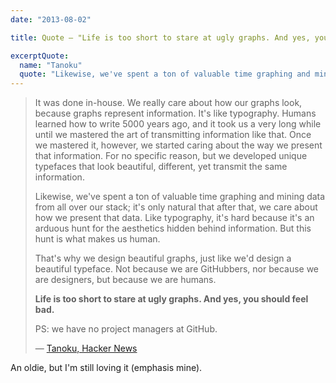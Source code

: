 ```yaml
---
date: "2013-08-02"

title: Quote — "Life is too short to stare at ugly graphs. And yes, you should feel bad."

excerptQuote:
  name: "Tanoku"
  quote: "Likewise, we've spent a ton of valuable time graphing and mining data from all over our stack; it's only natural that after that, we care about how we present that data. Like typography, it's hard because it's an arduous hunt for the aesthetics hidden behind information."
---
```


> It was done in-house. We really care about how our graphs look, because graphs represent information. It's like typography. Humans learned how to write 5000 years ago, and it took us a very long while until we mastered the art of transmitting information like that. Once we mastered it, however, we started caring about the way we present that information. For no specific reason, but we developed unique typefaces that look beautiful, different, yet transmit the same information.
>
> Likewise, we've spent a ton of valuable time graphing and mining data from all over our stack; it's only natural that after that, we care about how we present that data. Like typography, it's hard because it's an arduous hunt for the aesthetics hidden behind information. But this hunt is what makes us human.
>
> That's why we design beautiful graphs, just like we'd design a beautiful typeface. Not because we are GitHubbers, nor because we are designers, but because we are humans.
>
> **Life is too short to stare at ugly graphs. And yes, you should feel bad.**
>
> PS: we have no project managers at GitHub.
>
> — [Tanoku, Hacker News](https://news.ycombinator.com/item?id=4480876)

An oldie, but I'm still loving it (emphasis mine).
